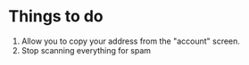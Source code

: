 # Things to do

1. Allow you to copy your address from the "account" screen.
2. Stop scanning everything for spam
